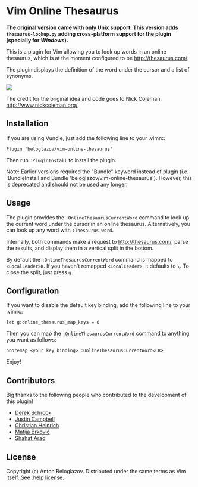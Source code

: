# Vim Online Thesaurus

**The [original version](https://github.com/beloglazov/vim-online-thesaurus) came with
only Unix support. This version adds `thesaurus-lookup.py` adding cross-platform support
for the plugin (specially for _Windows_).**

This is a plugin for Vim allowing you to look up words in an online thesaurus,
which is at the moment configured to be http://thesaurus.com/

The plugin displays the definition of the word under the cursor and a list of
synonyms.

![](https://github.com/beloglazov/vim-online-thesaurus/raw/master/screenshot.png)

The credit for the original idea and code goes to Nick Coleman:
http://www.nickcoleman.org/


## Installation

If you are using Vundle, just add the following line to your .vimrc:

```
Plugin 'beloglazov/vim-online-thesaurus'
```

Then run `:PluginInstall` to install the plugin.

Note: Earlier versions required the "Bundle" keyword instead of plugin (i.e. :BundleInstall
and Bundle 'beloglazov/vim-online-thesaurus'). However,
this is deprecated and should not be used any longer.


## Usage

The plugin provides the `:OnlineThesaurusCurrentWord` command to look up the
current word under the cursor in an online thesaurus. Alternatively, you can
look up any word with `:Thesaurus word`.

Internally, both commands make a request to http://thesaurus.com/, parse the
results, and display them in a vertical split in the bottom.

By default the `:OnlineThesaurusCurrentWord` command is mapped to
`<LocalLeader>K`.  If you haven't remapped `<LocalLeader>`, it defaults to `\`.
To close the split, just press `q`.


## Configuration

If you want to disable the default key binding, add the following line to your
.vimrc:

```
let g:online_thesaurus_map_keys = 0
```

Then you can map the `:OnlineThesaurusCurrentWord` command to anything you want
as follows:

```
nnoremap <your key binding> :OnlineThesaurusCurrentWord<CR>
```

Enjoy!


## Contributors

Big thanks to the following people who contributed to the development of this
plugin!

  - [Derek Schrock](https://github.com/derekschrock)
  - [Justin Campbell](https://github.com/justincampbell)
  - [Christian Heinrich](https://github.com/Shurakai)
  - [Matija Brković](https://github.com/blablatros)
  - [Shahaf Arad](https://github.com/av3r4ge)


## License

Copyright (c) Anton Beloglazov. Distributed under the same terms as Vim itself.
See :help license.
